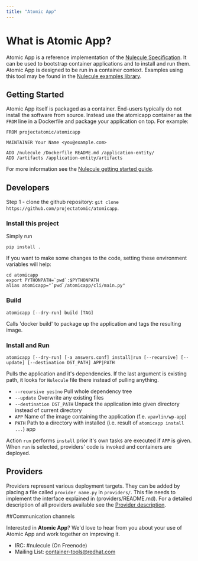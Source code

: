 ```yaml
---
title: "Atomic App"
---
```

# What is Atomic App?

Atomic App is a reference implementation of the [Nulecule Specification](https://github.com/projectatomic/nulecule). It can be used to bootstrap container applications and to install and run them. Atomic App is designed to be run in a container context. Examples using this tool may be found in the [Nulecule examples library](https://github.com/projectatomic/nulecule-library).

## Getting Started

Atomic App itself is packaged as a container. End-users typically do not install the software from source. Instead use the atomicapp container as the `FROM` line in a Dockerfile and package your application on top. For example:

```
FROM projectatomic/atomicapp

MAINTAINER Your Name <you@example.com>

ADD /nulecule /Dockerfile README.md /application-entity/
ADD /artifacts /application-entity/artifacts
```

For more information see the [Nulecule getting started guide](https://github.com/projectatomic/nulecule/blob/master/docs/getting-started.md).

## Developers

Step 1 - clone the github repository: `git clone https://github.com/projectatomic/atomicapp`.

### Install this project
Simply run

```
pip install .
```

If you want to make some changes to the code, setting these environment variables will help:

```
cd atomicapp
export PYTHONPATH=`pwd`:$PYTHONPATH
alias atomicapp="`pwd`/atomicapp/cli/main.py"
```

### Build
```
atomicapp [--dry-run] build [TAG]
```

Calls 'docker build' to package up the application and tags the resulting image.

### Install and Run
```
atomicapp [--dry-run] [-a answers.conf] install|run [--recursive] [--update] [--destination DST_PATH] APP|PATH
```

Pulls the application and it's dependencies. If the last argument is
existing path, it looks for `Nulecule` file there instead of pulling anything.

* `--recursive yes|no` Pull whole dependency tree
* `--update` Overwrite any existing files
* `--destination DST_PATH` Unpack the application into given directory instead of current directory
* `APP` Name of the image containing the application (f.e. `vpavlin/wp-app`)
* `PATH` Path to a directory with installed (i.e. result of `atomicapp install ...`) app

Action `run` performs `install` prior it's own tasks are executed if `APP` is given. When `run` is selected, providers' code is invoked and containers are deployed.

## Providers

Providers represent various deployment targets. They can be added by placing a file called `provider_name.py` in `providers/`. This file needs to implement the interface explained in (providers/README.md). For a detailed description of all providers available see the [Provider description](https://github.com/projectatomic/atomicapp/blob/master/docs/providers.md).

##Communication channels

Interested in **Atomic App**? We'd love to hear from you about your use of Atomic App and work together on improving it.

* IRC: #nulecule (On Freenode)
* Mailing List: [container-tools@redhat.com](https://www.redhat.com/mailman/listinfo/container-tools)
